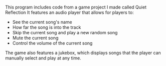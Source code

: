 This program includes code from a game project I made called Quiet Reflection
It features an audio player that allows for players to: 
- See the current song's name
- How far the song is into the track
- Skip the current song and play a new random song
- Mute the current song
- Control the volume of the current song

The game also features a jukebox, which displays songs that the player can 
manually select and play at any time. 
